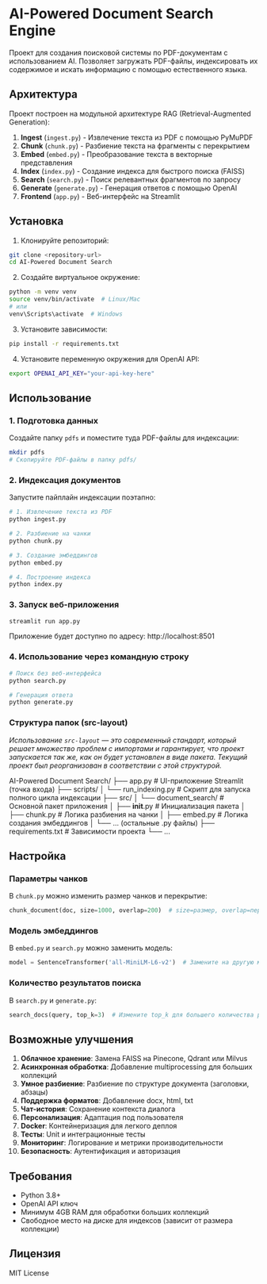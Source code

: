 # AI-Powered Document Search Engine

Проект для создания поисковой системы по PDF-документам с использованием AI. Позволяет загружать PDF-файлы, индексировать их содержимое и искать информацию с помощью естественного языка.

## Архитектура

Проект построен на модульной архитектуре RAG (Retrieval-Augmented Generation):

1. **Ingest** (`ingest.py`) - Извлечение текста из PDF с помощью PyMuPDF
2. **Chunk** (`chunk.py`) - Разбиение текста на фрагменты с перекрытием
3. **Embed** (`embed.py`) - Преобразование текста в векторные представления
4. **Index** (`index.py`) - Создание индекса для быстрого поиска (FAISS)
5. **Search** (`search.py`) - Поиск релевантных фрагментов по запросу
6. **Generate** (`generate.py`) - Генерация ответов с помощью OpenAI
7. **Frontend** (`app.py`) - Веб-интерфейс на Streamlit

## Установка

1. Клонируйте репозиторий:
```bash
git clone <repository-url>
cd AI-Powered Document Search
```

2. Создайте виртуальное окружение:
```bash
python -m venv venv
source venv/bin/activate  # Linux/Mac
# или
venv\Scripts\activate  # Windows
```

3. Установите зависимости:
```bash
pip install -r requirements.txt
```

4. Установите переменную окружения для OpenAI API:
```bash
export OPENAI_API_KEY="your-api-key-here"
```

## Использование

### 1. Подготовка данных

Создайте папку `pdfs` и поместите туда PDF-файлы для индексации:
```bash
mkdir pdfs
# Скопируйте PDF-файлы в папку pdfs/
```

### 2. Индексация документов

Запустите пайплайн индексации поэтапно:

```bash
# 1. Извлечение текста из PDF
python ingest.py

# 2. Разбиение на чанки
python chunk.py

# 3. Создание эмбеддингов
python embed.py

# 4. Построение индекса
python index.py
```

### 3. Запуск веб-приложения

```bash
streamlit run app.py
```

Приложение будет доступно по адресу: http://localhost:8501

### 4. Использование через командную строку

```bash
# Поиск без веб-интерфейса
python search.py

# Генерация ответа
python generate.py
```

### Структура папок (src-layout)
*Использование `src-layout` — это современный стандарт, который решает множество проблем с импортами и гарантирует, что проект запускается так же, как он будет установлен в виде пакета. Текущий проект был реорганизован в соответствии с этой структурой.*

AI-Powered Document Search/
├── app.py                # UI-приложение Streamlit (точка входа)
├── scripts/
│   └── run_indexing.py   # Скрипт для запуска полного цикла индексации
├── src/
│   └── document_search/    # Основной пакет приложения
│       ├── __init__.py     # Инициализация пакета
│       ├── chunk.py        # Логика разбиения на чанки
│       ├── embed.py        # Логика создания эмбеддингов
│       └── ... (остальные .py файлы)
├── requirements.txt      # Зависимости проекта
└── ...

## Настройка

### Параметры чанков
В `chunk.py` можно изменить размер чанков и перекрытие:
```python
chunk_document(doc, size=1000, overlap=200)  # size=размер, overlap=перекрытие
```

### Модель эмбеддингов
В `embed.py` и `search.py` можно заменить модель:
```python
model = SentenceTransformer('all-MiniLM-L6-v2')  # Замените на другую модель
```

### Количество результатов поиска
В `search.py` и `generate.py`:
```python
search_docs(query, top_k=3)  # Измените top_k для большего количества результатов
```

## Возможные улучшения

1. **Облачное хранение**: Замена FAISS на Pinecone, Qdrant или Milvus
2. **Асинхронная обработка**: Добавление multiprocessing для больших коллекций
3. **Умное разбиение**: Разбиение по структуре документа (заголовки, абзацы)
4. **Поддержка форматов**: Добавление docx, html, txt
5. **Чат-история**: Сохранение контекста диалога
6. **Персонализация**: Адаптация под пользователя
7. **Docker**: Контейнеризация для легкого деплоя
8. **Тесты**: Unit и интеграционные тесты
9. **Мониторинг**: Логирование и метрики производительности
10. **Безопасность**: Аутентификация и авторизация

## Требования

- Python 3.8+
- OpenAI API ключ
- Минимум 4GB RAM для обработки больших коллекций
- Свободное место на диске для индексов (зависит от размера коллекции)

## Лицензия

MIT License